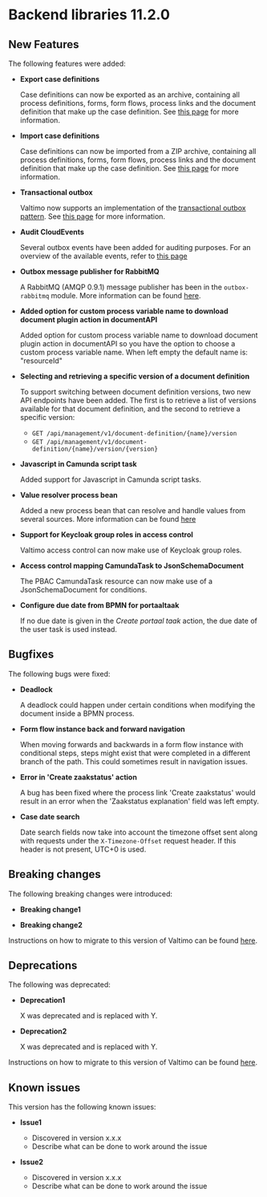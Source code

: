 # Backend libraries 11.2.0

## New Features

The following features were added:

* **Export case definitions**

  Case definitions can now be exported as an archive, containing all process definitions, forms, form flows,
  process links and the document definition that make up the case definition. See 
  [this page](/using-valtimo/case/exporting-case-definitions.md#export) for more information.

* **Import case definitions**

  Case definitions can now be imported from a ZIP archive, containing all process definitions, forms, form flows,
  process links and the document definition that make up the case definition. See
  [this page](/using-valtimo/case/exporting-case-definitions.md#import) for more information.

* **Transactional outbox**

  Valtimo now supports an implementation of
  the [transactional outbox pattern](https://microservices.io/patterns/data/transactional-outbox.html). See
  [this page](/getting-started/modules/core/outbox.md) for more information.

* **Audit CloudEvents**

  Several outbox events have been added for auditing purposes. For an overview of the available events, refer to
  [this page](/reference/modules/outbox.md)

* **Outbox message publisher for RabbitMQ**

  A RabbitMQ (AMQP 0.9.1) message publisher has been in the `outbox-rabbitmq` module. More information can be found [here](/getting-started/modules/core/outbox-rabbitmq.md). 

* **Added option for custom process variable name to download document plugin action in documentAPI**

  Added option for custom process variable name to download document plugin action in documentAPI so you have the option to choose a custom process variable name.
  When left empty the default name is: "resourceId"

* **Selecting and retrieving a specific version of a document definition**
  
  To support switching between document definition versions, two new API endpoints have been added. The first is to
  retrieve a list of versions available for that document definition, and the second to retrieve a specific version:
  - ```GET /api/management/v1/document-definition/{name}/version```
  - ```GET /api/management/v1/document-definition/{name}/version/{version}```

* **Javascript in Camunda script task**
  
  Added support for Javascript in Camunda script tasks.

* **Value resolver process bean**

  Added a new process bean that can resolve and handle values from several sources. More information can be
  found [here](/reference/process-beans.md#valueresolverdelegateservice)

* **Support for Keycloak group roles in access control**

  Valtimo access control can now make use of Keycloak group roles.

* **Access control mapping CamundaTask to JsonSchemaDocument**

  The PBAC CamundaTask resource can now make use of a JsonSchemaDocument for conditions.

* **Configure due date from BPMN for portaaltaak**

  If no due date is given in the *Create portaal taak* action, the due date of the user task is used instead.

## Bugfixes

The following bugs were fixed:

* **Deadlock**

  A deadlock could happen under certain conditions when modifying the document inside a BPMN process.

* **Form flow instance back and forward navigation**

  When moving forwards and backwards in a form flow instance with conditional steps, steps might exist that were
  completed in a different branch of the path. This could sometimes result in navigation issues.

* **Error in 'Create zaakstatus' action**

  A bug has been fixed where the process link 'Create zaakstatus' would result in an error when the 'Zaakstatus
  explanation' field was left empty.

* **Case date search**

  Date search fields now take into account the timezone offset sent along with requests under the `X-Timezone-Offset`
  request header. If this header is not present, UTC+0 is used.

## Breaking changes

The following breaking changes were introduced:

* **Breaking change1**

* **Breaking change2**

Instructions on how to migrate to this version of Valtimo can be found [here](migration.md).

## Deprecations

The following was deprecated:

* **Deprecation1**

  X was deprecated and is replaced with Y.

* **Deprecation2**

  X was deprecated and is replaced with Y.

Instructions on how to migrate to this version of Valtimo can be found [here](migration.md).

## Known issues

This version has the following known issues:

* **Issue1**
  * Discovered in version x.x.x
  * Describe what can be done to work around the issue

* **Issue2**
  * Discovered in version x.x.x
  * Describe what can be done to work around the issue
